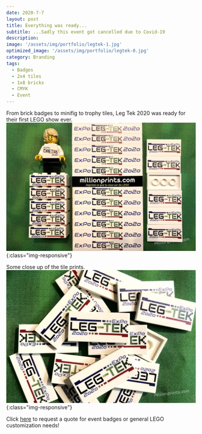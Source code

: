 ```yaml
---
date: 2020-7-7
layout: post
title: Everything was ready...
subtitle: ...Sadly this event got cancelled due to Covid-19 
description: 
image: '/assets/img/portfolio/legtek-1.jpg'
optimized_image: '/assets/img/portfolio/legtek-0.jpg'
category: Branding
tags:
  - Badges
  - 2x4 tiles
  - 1x8 bricks
  - CMYK
  - Event
---
```


From brick badges to minifig to trophy tiles, Leg Tek 2020 was ready for their first LEGO show ever. 
![other view](/assets/img/portfolio/legtek-3.jpg){:class="img-responsive"}

Some close up of the tile prints.
![other view](/assets/img/portfolio/legtek-2.jpg){:class="img-responsive"}
 



Click [here](https://millionprints.com/contact/) to request a quote for event badges or general LEGO customization needs!
